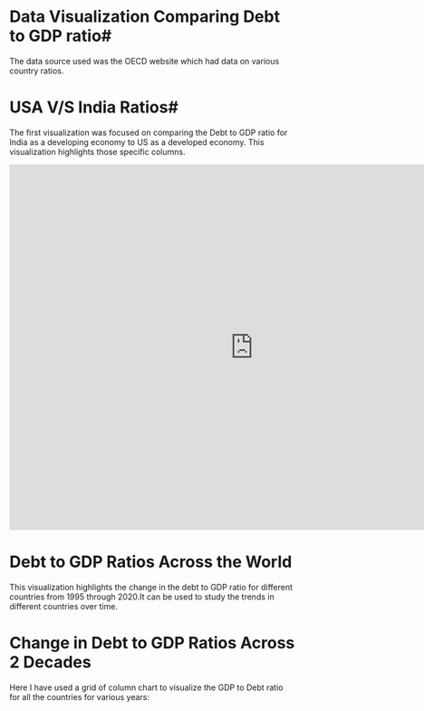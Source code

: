 # Data Visualization Comparing Debt to GDP ratio#

 The data source used was the OECD website which had data on various country ratios.
 # USA V/S India Ratios#
 The first visualization was focused on comparing the Debt to GDP ratio for India as a developing economy to US as a developed economy. This visualization highlights those specific columns.

<iframe src="https://data.oecd.org/chart/6BlW" width="860" height="645" style="border: 0" mozallowfullscreen="true" webkitallowfullscreen="true" allowfullscreen="true"><a href="https://data.oecd.org/chart/6BlW" target="_blank">OECD Chart: General government debt, Total, % of GDP, Annual, 2017</a></iframe>

# Debt to GDP Ratios Across the World #

This visualization highlights the change in the debt to GDP ratio for different countries from 1995 through 2020.It can be used to study the trends in different countries over time.
<div class="flourish-embed flourish-chart" data-src="visualisation/8566631"><script src="https://public.flourish.studio/resources/embed.js"></script></div>

# Change in Debt to GDP Ratios Across 2 Decades #

Here I have used a grid of column chart to visualize the GDP to Debt ratio for all the countries for various years:

<div class="flourish-embed flourish-chart" data-src="visualisation/8567853"><script src="https://public.flourish.studio/resources/embed.js"></script></div>
